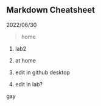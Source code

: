 ## Markdown Cheatsheet
2022/06/30
>home 

1. lab2
2. at home
3. edit in github desktop

4. edit in lab?



gay

